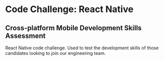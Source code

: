 # Code Challenge: React Native
## Cross-platform Mobile Development Skills Assessment

React Native code challenge. Used to test the development skills of those  
candidates looking to join our engineering team. 
